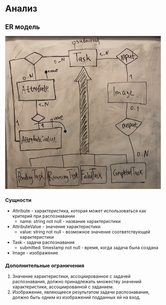 # Анализ

## ER модель

![Diagram](./2.analysis.erd.jpg)

### Сущности

* Attribute - характеристика, которая может использоваться как критерий при распознавании
    * name: string not null - название характеристики
* AttributeValue - значение характеристики
    * value: string not null - возможное значение соответствующей характеристики
* Task - задача распознавания
    * submitted: timestamp not null - время, когда задача была создана
* Image - изображение

### Дополнительные ограничения

1. Значение характеристики, ассоциированное с задачей распознавания, должно принадлежать множеству значений характеристики, ассоциированной с заданием.
2. Изображение, являющееся результатом задачи распознавания, должно быть одним из изображений подданных ей на вход. 
